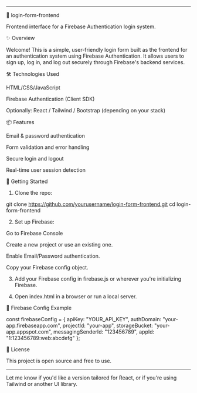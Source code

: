 
---

🔐 login-form-frontend

Frontend interface for a Firebase Authentication login system.

✨ Overview

Welcome!
This is a simple, user-friendly login form built as the frontend for an authentication system using Firebase Authentication. It allows users to sign up, log in, and log out securely through Firebase's backend services.

🛠️ Technologies Used

HTML/CSS/JavaScript

Firebase Authentication (Client SDK)

Optionally: React / Tailwind / Bootstrap (depending on your stack)


📦 Features

Email & password authentication

Form validation and error handling

Secure login and logout

Real-time user session detection


🚀 Getting Started

1. Clone the repo:

git clone https://github.com/yourusername/login-form-frontend.git
cd login-form-frontend


2. Set up Firebase:

Go to Firebase Console

Create a new project or use an existing one.

Enable Email/Password authentication.

Copy your Firebase config object.



3. Add your Firebase config in firebase.js or wherever you're initializing Firebase.


4. Open index.html in a browser or run a local server.



🔐 Firebase Config Example

const firebaseConfig = {
  apiKey: "YOUR_API_KEY",
  authDomain: "your-app.firebaseapp.com",
  projectId: "your-app",
  storageBucket: "your-app.appspot.com",
  messagingSenderId: "123456789",
  appId: "1:123456789:web:abcdefg"
};

📄 License

This project is open source and free to use.


---

Let me know if you'd like a version tailored for React, or if you're using Tailwind or another UI library.

